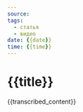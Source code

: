 ```yaml
---
source: 
tags:
  - статья
  - видео
date: {{date}} 
time: {{time}}
---
```


# {{title}}

{{transcribed_content}}
